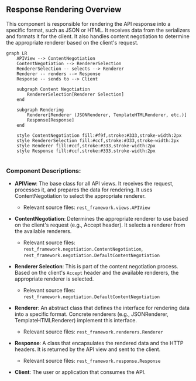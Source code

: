 ## Response Rendering Overview

This component is responsible for rendering the API response into a specific format, such as JSON or HTML. It receives data from the serializers and formats it for the client. It also handles content negotiation to determine the appropriate renderer based on the client's request.

```mermaid
graph LR
    APIView --> ContentNegotiation
    ContentNegotiation --> RendererSelection
    RendererSelection -- selects --> Renderer
    Renderer -- renders --> Response
    Response -- sends to --> Client

    subgraph Content Negotiation
        RendererSelection[Renderer Selection]
    end

    subgraph Rendering
        Renderer[Renderer (JSONRenderer, TemplateHTMLRenderer, etc.)]
        Response[Response]
    end

    style ContentNegotiation fill:#f9f,stroke:#333,stroke-width:2px
    style RendererSelection fill:#ccf,stroke:#333,stroke-width:2px
    style Renderer fill:#ccf,stroke:#333,stroke-width:2px
    style Response fill:#ccf,stroke:#333,stroke-width:2px


```

### Component Descriptions:

*   **APIView**: The base class for all API views. It receives the request, processes it, and prepares the data for rendering. It uses ContentNegotiation to select the appropriate renderer.
    *   Relevant source files: `rest_framework.views.APIView`

*   **ContentNegotiation**: Determines the appropriate renderer to use based on the client's request (e.g., Accept header). It selects a renderer from the available renderers.
    *   Relevant source files: `rest_framework.negotiation.ContentNegotiation`, `rest_framework.negotiation.DefaultContentNegotiation`

*   **Renderer Selection**: This is part of the content negotiation process. Based on the client's `Accept` header and the available renderers, the appropriate renderer is selected.
    *   Relevant source files: `rest_framework.negotiation.DefaultContentNegotiation`

*   **Renderer**: An abstract class that defines the interface for rendering data into a specific format. Concrete renderers (e.g., JSONRenderer, TemplateHTMLRenderer) implement this interface.
    *   Relevant source files: `rest_framework.renderers.Renderer`

*   **Response**: A class that encapsulates the rendered data and the HTTP headers. It is returned by the API view and sent to the client.
    *   Relevant source files: `rest_framework.response.Response`

*   **Client**: The user or application that consumes the API.

